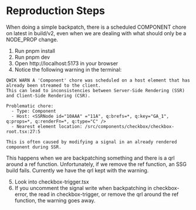 # Reproduction Steps

When doing a simple backpatch, there is a scheduled COMPONENT chore on latest in build/v2, even when we are dealing with what should only be a NODE_PROP change.

1. Run pnpm install
2. Run pnpm dev
3. Open http://localhost:5173 in your browser
4. Notice the following warning in the terminal:

```shell
QWIK WARN A 'Component' chore was scheduled on a host element that has already been streamed to the client.
This can lead to inconsistencies between Server-Side Rendering (SSR) and Client-Side Rendering (CSR).

Problematic chore:
  - Type: Component
  - Host: <SSRNode id="10AAA" ="11A", q:brefs=*, q:key="GA_1", q:props=*, q:renderFn=*, q:type="C" />
  - Nearest element location: /src/components/checkbox/checkbox-root.tsx:27:5

This is often caused by modifying a signal in an already rendered component during SSR.
```

This happens when we are backpatching something and there is a qrl around a ref function. Unfortunately, if we remove the ref function, an SSG build fails. Currently we have the qrl kept with the warning.

5. Look into checkbox-trigger.tsx
6. If you uncomment the signal write when backpatching in checkbox-error, the read in checkbox-trigger, or remove the qrl around the ref function, the warning goes away.
